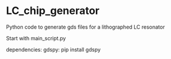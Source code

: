 # LC_chip_generator
Python code to generate gds files for a lithographed LC resonator

Start with main_script.py

dependencies:
gdspy: pip install gdspy
